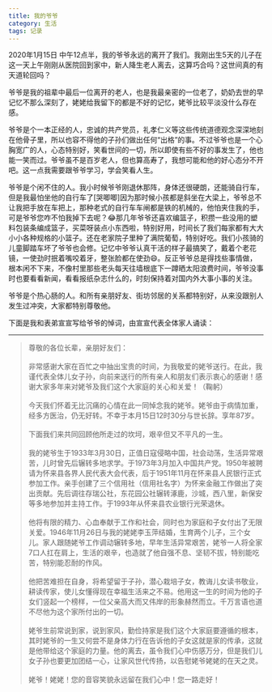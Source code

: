 ```yaml
---
title: 我的爷爷
category: 生活
tags: 记录
---
```


2020年1月15日 中午12点半，我的爷爷永远的离开了我们。我刚出生5天的儿子在这一天上午刚刚从医院回到家中，新人降生老人离去，这算巧合吗？这世间真的有天道轮回吗？

<!--more-->

爷爷是我的祖辈中最后一位离开的老人，也是我最亲密的一位老了，奶奶去世的早记忆不那么深刻了，姥姥给我留下的都是不好的记忆，姥爷比较平淡没什么存在感。

爷爷是个一本正经的人，忠诚的共产党员，礼孝仁义等这些传统道德观念深深地刻在他骨子里，所以也容不得他的子孙们做出任何“出格”的事。不过爷爷也是一个心胸宽广的人，心态特别好，笑看世间的一切，所以即使有些不好的事发生了，他也能一笑而过。爷爷虽不是百岁老人，但也算高寿了，我想可能和他的好心态分不开吧。这一点我需要跟爷爷学习，学会笑看人生。

爷爷是个闲不住的人。我小时候爷爷刚退休那阵，身体还很硬朗，还能骑自行车，但是我最怕坐他的自行车了[哭唧唧]因为那时候小孩都是斜坐在大梁上，爷爷总不让我把手放在车把上，那种老式的自行车车闸都是铁的机械的，他怕夹住我的手，可是爷爷您咋不怕我掉下去呢？😂那几年爷爷还喜欢编篮子，积攒一些没用的塑料包装条编成篮子，买菜呀装点小东西啦，特别好用，时间长了我们每家都有大大小小各种规格的小篮子。还在老家院子里种了满院葡萄，特别好吃。我们小孩骑的儿童脚踏车坏了爷爷也会修。记忆中爷爷认真干活的样子最搞笑了，戴着个老花镜，一使劲时抿着嘴咬着牙，整张脸都在使劲😄。反正爷爷总是得找些事情做，根本闲不下来，不像村里那些老头每天往墙根底下一蹲晒太阳浪费时间，爷爷没事时也要看看新闻，看看报纸杂志什么的，时刻保持着对国内外大事小事的关注。

爷爷是个热心肠的人。和所有亲朋好友、街坊邻居的关系都特别好，从来没跟别人发生过冲突，大家都特别尊敬他。


下面是我和表弟宣宣写给爷爷的悼词，由宣宣代表全体家人诵读：

***

> 尊敬的各位长辈，亲朋好友们：<br><br>
非常感谢大家在百忙之中抽出宝贵的时间，为我敬爱的姥爷送行。在此，我谨代表全体儿女子孙，向前来送行的所有亲人和朋友们表示衷心的感谢！感谢大家多年来对姥爷及我们这个大家庭的关心和关爱！（鞠躬）<br><br>
今天我们怀着无比沉痛的心情在此一同悼念我的姥爷。姥爷由于病情加重，经多方医治，仍无好转。不幸于本月15日12时30分与世长辞。享年87岁。<br><br>
下面我们来共同回顾他所走过的坎坷，艰辛但又不平凡的一生。<br><br>
我的姥爷生于1933年3月30日，正值日寇侵略中国，社会动荡，生活异常艰苦，儿时曾先后辗转多地求学。于1973年3月加入中国共产党。1950年被聘请为怀来县各界人民代表大会代表，后于1951年11月在怀来县人民银行正式参加工作。亲手创建了三个信用社（信用社名字）为怀来金融工作做出了突出贡献。先后调往存瑞公社，东花园公社辗转涿鹿，沙城，西八里，新保安等多地参加并主持工作。于1993年从怀来县农业银行光荣退休。<br><br>
他将有限的精力、心血奉献于工作和社会，同时也为家庭和子女付出了无限关爱。1946年11月26日与我的姥姥李玉萍结婚，生育两个儿子，三个女儿。家人跟随姥爷工作调动辗转多地，早年生活异常艰苦，姥爷一人将全家7口人扛在肩上，生活的艰辛，也造就了他自强不息、坚韧不拔，特别能吃苦，特别能忍耐的作风。<br><br>
他把苦难担在自身，将希望留于子孙，潜心栽培子女，教诲儿女读书敬业，耕读传家，使儿女懂得现在幸福生活来之不易。他用这一生的时间为他的子女们竖起一个榜样，一位父亲高大而又伟岸的形象赫然而立。千万言语也道不尽他为这个家所付出的一切。<br><br>
姥爷生前常说到家，说到家风，勤俭持家是我们这个大家庭要遵循的根本，其时姥爷的一生又何尝不是身体力行在告诉他的子女这就是家的传承，这就是他带给这个家庭的力量。他的离去，虽令我们心中伤感万分，但是我们儿女子孙也要更加团结一心，让家风世代传扬，以告慰姥爷姥姥的在天之灵。<br><br>
姥爷！姥姥！您的音容笑貌永远留在我们心中！您一路走好！
